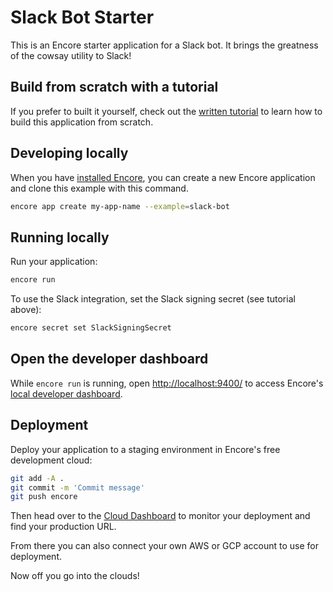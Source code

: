 # Slack Bot Starter

This is an Encore starter application for a Slack bot. It brings the greatness of the cowsay utility to Slack!

## Build from scratch with a tutorial

If you prefer to built it yourself, check out the [written tutorial](https://encore.dev/docs/tutorials/slack-bot) to learn how to build this application from scratch.

## Developing locally

When you have [installed Encore](https://encore.dev/docs/install), you can create a new Encore application and clone this example with this command.

```bash
encore app create my-app-name --example=slack-bot
```

## Running locally

Run your application:
```bash
encore run
```
To use the Slack integration, set the Slack signing secret (see tutorial above):
```bash
encore secret set SlackSigningSecret
```

## Open the developer dashboard

While `encore run` is running, open <http://localhost:9400/> to access Encore's [local developer dashboard](https://encore.dev/docs/observability/dev-dash).

## Deployment

Deploy your application to a staging environment in Encore's free development cloud:

```bash
git add -A .
git commit -m 'Commit message'
git push encore
```

Then head over to the [Cloud Dashboard](https://app.encore.dev) to monitor your deployment and find your production URL.

From there you can also connect your own AWS or GCP account to use for deployment.

Now off you go into the clouds!
